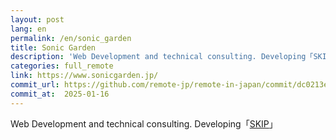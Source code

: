 ```yaml
---
layout: post
lang: en
permalink: /en/sonic_garden
title: Sonic Garden
description: 'Web Development and technical consulting. Developing「SKIP」'
categories: full_remote
link: https://www.sonicgarden.jp/
commit_url: https://github.com/remote-jp/remote-in-japan/commit/dc0213e5d3bf547e1dd7b4da3b612a689016ef3e
commit_at:  2025-01-16
---
```


<p>Web Development and technical consulting. Developing「<a href="https://www.skip-sns.jp/">SKIP</a>」</p>
